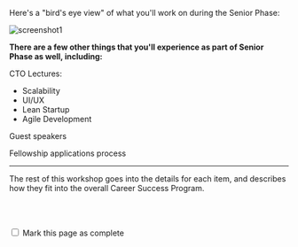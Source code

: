 Here's a "bird's eye view" of what you'll work on during the Senior Phase:

![screenshot1](https://content.screencast.com/users/markdavisDML/folders/Snagit/media/31120c49-6feb-4888-a186-f1c1238c85d4/2017-05-08_14-21-19.png)<br>


__There are a few other things that you'll experience as part of Senior Phase as well, including:__

CTO Lectures: 
- Scalability
- UI/UX
- Lean Startup
- Agile Development

Guest speakers 

Fellowship applications process

<hr>

The rest of this workshop goes into the details for each item, and describes how they fit into the overall Career Success Program.


<br><br>

<script>
$(document).ready(function () {
  var actionId = angular.element('#checks').scope().action._id;
  function _getCheck (n) {
    var stored = localStorage.getItem(actionId + '_checkmark_' + n);
    if (!stored) return false;
    return stored == 'complete' ? true : false;
  }
  function _setCheck (n, bool) {
    var toStore;
    if (bool) toStore = 'complete';
    else toStore = 'incomplete';
    localStorage.setItem(actionId + '_checkmark_' + n, toStore);
  }
  $('[type="checkbox"]')
  .each(function (idx, elem) {
    var $elem = $(elem);
    $elem.prop('checked', _getCheck(idx));
    $elem.on('change', function () {
      _setCheck(idx, $elem.prop('checked'));
    });
  });
});
</script>

<p id="checks" class="list-reset career-success-checkbox">
  <div>
    <input type="checkbox">
    <span>Mark this page as complete</span>
  </div>
</p>
